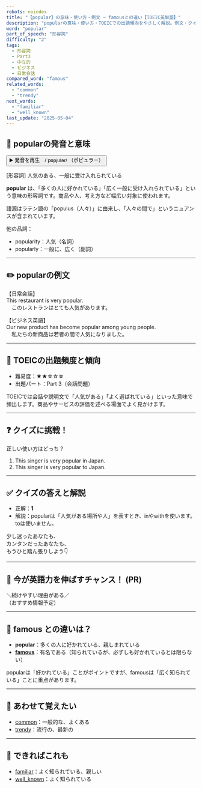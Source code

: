 ```yaml
---
robots: noindex
title: "【popular】の意味・使い方・例文 ― famousとの違い【TOEIC英単語】"
description: "popularの意味・使い方・TOEICでの出題傾向をやさしく解説。例文・クイズ付きでfamousとの違いもわかりやすく学べます。"
word: "popular"
part_of_speech: "形容詞"
difficulty: "2"
tags:
  - 形容詞
  - Part3
  - 中立的
  - ビジネス
  - 日常会話
compared_word: "famous"
related_words:
  - "common"
  - "trendy"
next_words:
  - "familiar"
  - "well_known"
last_update: "2025-05-04"
---
```


## 🔰 popularの発音と意味

<button class="play-audio" onclick="playTTS('popular')">
  <span class="play-audio-main">
    ▶️ 発音を再生　/ˈpɒpjʊlər/
  </span>
  <span class="play-audio-sub">
    （ポピュラー）
  </span>
</button>

[形容詞] 人気のある、一般に受け入れられている

**popular** は、「多くの人に好かれている」「広く一般に受け入れられている」という意味の形容詞です。商品や人、考え方など幅広い対象に使われます。

語源はラテン語の「populus（人々）」に由来し、「人々の間で」というニュアンスが含まれています。

他の品詞：  
- popularity：人気（名詞）
- popularly：一般に、広く（副詞）

---

## ✏️ popularの例文

【日常会話】  
This restaurant is very popular.  
　このレストランはとても人気があります。

【ビジネス英語】  
Our new product has become popular among young people.  
　私たちの新商品は若者の間で人気になりました。

---

## 🎯 TOEICの出題頻度と傾向

- 難易度：★★☆☆☆
- 出題パート：Part 3（会話問題）

TOEICでは会話や説明文で「人気がある」「よく選ばれている」といった意味で頻出します。商品やサービスの評価を述べる場面でよく見かけます。

---

## ❓ クイズに挑戦！

正しい使い方はどっち？

1. This singer is very popular in Japan.  
2. This singer is very popular to Japan.

---

## ✅ クイズの答えと解説

- 正解：**1**
- 解説：popularは「人気がある場所や人」を表すとき、inやwithを使います。toは使いません。

少し迷ったあなたも、  
カンタンだったあなたも、  
もうひと踏ん張りしよう👇️

---

## 🚀 今が英語力を伸ばすチャンス！ (PR)

<div class="info-center">
＼続けやすい理由がある／<br>  
（おすすめ情報予定）
</div>

---

## 🤔  famous との違いは？

- **popular**：多くの人に好かれている、親しまれている
- **[famous](/word/famous)**：有名である（知られているが、必ずしも好かれているとは限らない）

popularは「好かれている」ことがポイントですが、famousは「広く知られている」ことに重点があります。

---

## 🧩 あわせて覚えたい

- [common](/word/common)：一般的な、よくある
- [trendy](/word/trendy)：流行の、最新の

---

## 📖 できればこれも

- [familiar](/word/familiar)：よく知られている、親しい
- [well_known](/word/well_known)：よく知られている

<!-- cvid: aid04_bid49 -->
